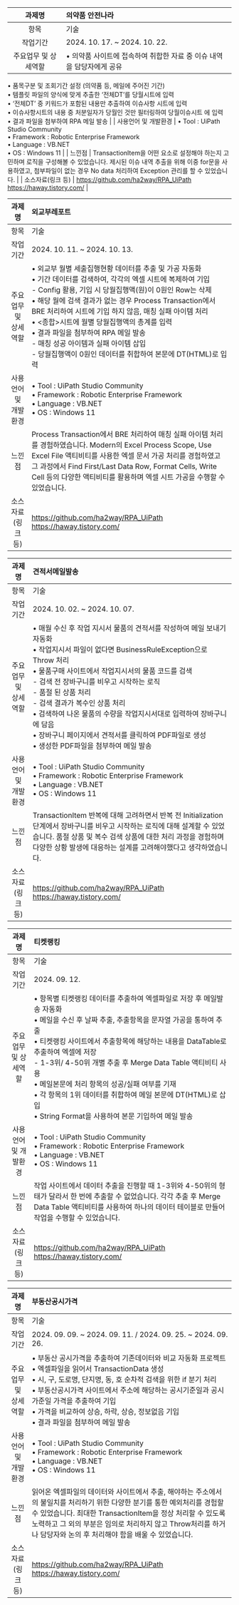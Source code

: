| 과제명 | 의약품 안전나라 |
|:---:|:---|
| 항목 | 기술 |
| 작업기간 | 2024. 10. 17.  ~  2024. 10. 22. |
| 주요업무 및 상세역할 |• 의약품 사이트에 접속하여 취합한 자료 중 이슈 내역을 담당자에게 공유<br>
• 품목구분 및 조회기간 설정 (의약품 등, 메일에 주어진 기간)<br>
• 템플릿 파일의 양식에 맞게 추출한 ‘전체DT’를 당월시트에 입력<br>
• ‘전체DT’ 중 키워드가 포함된 내용만 추출하여 이슈사항 시트에 입력<br>
• 이슈사항시트의 내용 중 처분일자가 당월인 것만 필터링하여 당월이슈시트
  에 입력<br>
• 결과 파일을 첨부하여 RPA 메일 발송 |
| 사용언어 및 개발환경 | • Tool : UiPath Studio Community<br>• Framework : Robotic Enterprise Framework<br>• Language : VB.NET<br>• OS : Windows 11 |
| 느낀점 | TransactionItem을 어떤 요소로 설정해야 하는지 고민하며 로직을 구성해볼 수 있었습니다. 제시된 이슈 내역 추출을 위해 이중 for문을 사용하였고, 첨부파일이 없는 경우 No data 처리하여 Exception 관리를 할 수 있었습니다. |
| 소스자료(링크 등) | https://github.com/ha2way/RPA_UiPath<br>https://haway.tistory.com/ |

| 과제명 | 외교부레포트 |
|:---:|:---|
| 항목 | 기술 |
| 작업기간 | 2024. 10. 11. ~ 2024. 10. 13. |
| 주요업무 및 상세역할 | • 외교부 월별 세출집행현황 데이터를 추출 및 가공 자동화<br>• 기간 데이터를 검색하여, 각각의 엑셀 시트에 복제하여 기입<br> - Config 활용, 기입 시 당월집행액(원)이 0원인 Row는 삭제<br>• 해당 월에 검색 결과가 없는 경우 Process Transaction에서 BRE 처리하여 시트에 기입 하지 않음, 매칭 실패 아이템 처리<br>• <종합>시트에 월별 당월집행액의 총계를 입력<br>• 결과 파일을 첨부하여 RPA 메일 발송<br> - 매칭 성공 아이템과 실패 아이템 삽입<br> - 당월집행액이 0원인 데이터를 취합하여 본문에 DT(HTML)로 입력 |
| 사용언어 및 개발환경 | • Tool : UiPath Studio Community<br>• Framework : Robotic Enterprise Framework<br>• Language : VB.NET<br>• OS : Windows 11 |
| 느낀점 | Process Transaction에서 BRE 처리하여 매칭 실패 아이템 처리를 경험하였습니다. Modern의 Excel Process Scope, Use Excel File 액티비티를 사용한 엑셀 문서 가공 처리를 경험하였고 그 과정에서 Find First/Last Data Row, Format Cells, Write Cell 등의 다양한 액티비티를 활용하며 엑셀 시트 가공을 수행할 수 있었습니다. |
| 소스자료(링크 등) | https://github.com/ha2way/RPA_UiPath<br>https://haway.tistory.com/ |


| 과제명 | 견적서메일발송 |
|:---:|:---|
| 항목 | 기술 |
| 작업기간 | 2024. 10. 02. ~ 2024. 10. 07. |
| 주요업무 및 상세역할 | • 매월 수신 후 작업 지시서 물품의 견적서를 작성하여 메일 보내기 자동화<br>• 작업지시서 파일이 없다면 BusinessRuleException으로 Throw 처리<br>• 물품구매 사이트에서 작업지시서의 물품 코드를 검색<br>- 검색 전 장바구니를 비우고 시작하는 로직<br>- 품절 된 상품 처리<br>- 검색 결과가 복수인 상품 처리<br>• 검색하여 나온 물품의 수량을 작업지시서대로 입력하여 장바구니에 담음<br>• 장바구니 페이지에서 견적서를 클릭하여 PDF파일로 생성<br>• 생성한 PDF파일을 첨부하여 메일 발송 |
| 사용언어 및 개발환경 | • Tool : UiPath Studio Community<br>• Framework : Robotic Enterprise Framework<br>• Language : VB.NET<br>• OS : Windows 11 |
| 느낀점 | TransactionItem 반복에 대해 고려하면서 반복 전 Initialization 단계에서 장바구니를 비우고 시작하는 로직에 대해 설계할 수 있었습니다. 품절 상품 및 복수 검색 상품에 대한 처리 과정을 경험하며 다양한 상황 발생에 대응하는 설계를 고려해야했다고 생각하였습니다. |
| 소스자료(링크 등) | https://github.com/ha2way/RPA_UiPath<br>https://haway.tistory.com/ |

| 과제명 | 티켓랭킹 |
|:---:|:---|
| 항목 | 기술 |
| 작업기간 | 2024. 09. 12. |
| 주요업무 및 상세역할 | • 항목별 티켓랭킹 데이터를 추출하여 엑셀파일로 저장 후 메일발송 자동화<br>• 메일을 수신 후 날짜 추출, 추출항목을 문자열 가공을 통하여 추출<br>• 티켓랭킹 사이트에서 추출항목에 해당하는 내용을 DataTable로 추출하여 엑셀에 저장<br>- 1-3위/ 4-50위 개별 추출 후 Merge Data Table 액티비티 사용<br>• 메일본문에 처리 항목의 성공/실패 여부를 기재<br>• 각 항목의 1위 데이터를 취합하여 메일 본문에 DT(HTML)로 삽입<br>• String Format을 사용하여 본문 기입하여 메일 발송 |
| 사용언어 및 개발환경 | • Tool : UiPath Studio Community<br>• Framework : Robotic Enterprise Framework<br>• Language : VB.NET<br>• OS : Windows 11 |
| 느낀점 | 작업 사이트에서 데이터 추출을 진행할 때 1-3위와 4-50위의 형태가 달라서 한 번에 추출할 수 없었습니다. 각각 추출 후 Merge Data Table 액티비티를 사용하여 하나의 데이터 테이블로 만들어 작업을 수행할 수 있었습니다. |
| 소스자료(링크 등) | https://github.com/ha2way/RPA_UiPath<br>https://haway.tistory.com/ |

| 과제명 | 부동산공시가격 |
|:---:|:---|
| 항목 | 기술 |
| 작업기간 | 2024. 09. 09. ~ 2024. 09. 11. / 2024. 09. 25. ~ 2024. 09. 26. |
| 주요업무 및 상세역할 | • 부동산 공시가격을 추출하여 기존데이터와 비교 자동화 프로젝트<br>• 엑셀파일을 읽어서 TransactionData 생성<br>• 시, 구, 도로명, 단지명, 동, 호 순차적 검색을 위한 if 분기 처리<br>• 부동산공시가격 사이트에서 주소에 해당하는 공시기준일과 공시가준일 가격을 추출하여 기입<br>• 가격을 비교하여 상승, 하락, 상승, 정보없음 기입<br>• 결과 파일을 첨부하여 메일 발송 |
| 사용언어 및 개발환경 | • Tool : UiPath Studio Community<br>• Framework : Robotic Enterprise Framework<br>• Language : VB.NET<br>• OS : Windows 11 |
| 느낀점 | 읽어온 엑셀파일의 데이터와 사이트에서 추출, 해야하는 주소에서의 불일치를 처리하기 위한 다양한 분기를 통한 예외처리를 경험할 수 있었습니다. 최대한 TransactionItem을 정상 처리할 수 있도록 노력하고 그 외의 부분은 임의로 처리하지 않고 Throw처리를 하거나 담당자와 논의 후 처리해야 함을 배울 수 있었습니다. |
| 소스자료(링크 등) | https://github.com/ha2way/RPA_UiPath<br>https://haway.tistory.com/ |
